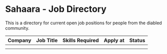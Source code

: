
Sahaara - Job Directory
=====================================================

This is a directory for current open job positions for people from the diabled community. 


| Company | Job Title | Skills Required | Apply at | Status |
| :---: | :---: | :---: | :---: | :---: |
||||||
||||||
